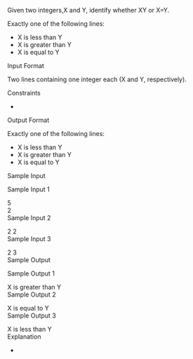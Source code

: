 Given two integers,X  and Y, identify whether X<Y or X>Y or X=Y.

Exactly one of the following lines: 
- X is less than Y 
- X is greater than Y 
- X is equal to Y

Input Format

Two lines containing one integer each (X and Y, respectively).

Constraints

-

Output Format

Exactly one of the following lines: 
- X is less than Y 
- X is greater than Y 
- X is equal to Y

Sample Input

Sample Input 1

5  
2  
Sample Input 2

2
2  
Sample Input 3

2
3  
Sample Output

Sample Output 1

X is greater than Y  
Sample Output 2

X is equal to Y   
Sample Output 3

X is less than Y  
Explanation

-